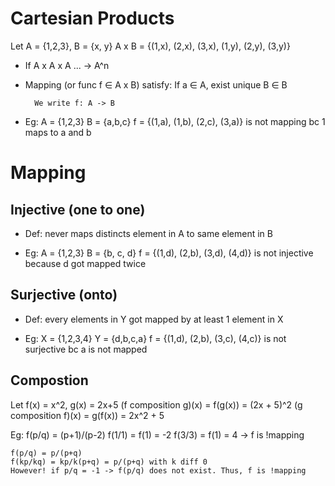 # Cartesian Products
Let A = {1,2,3}, B = {x, y}
A x B = {(1,x), (2,x), (3,x), (1,y), (2,y), (3,y)}

- If A x A x A ... -> A^n

- Mapping (or func f $\in$ A x B) satisfy:
        If a $\in$ A, exist unique B $\in$ B

        We write f: A -> B

- Eg:
        A = {1,2,3}
        B = {a,b,c}
        f = {(1,a), (1,b), (2,c), (3,a)} is not mapping bc 1 maps to a and b

# Mapping

## Injective (one to one)

- Def: never maps distincts element in A to same element in B

- Eg:   A = {1,2,3}
        B = {b, c, d}
        f = {(1,d), (2,b), (3,d), (4,d)} is not injective because d got mapped twice

## Surjective (onto)

- Def: every elements in Y got mapped by at least 1 element in X

- Eg: 	X = {1,2,3,4}
	Y = {d,b,c,a}
	f = {(1,d), (2,b), (3,c), (4,c)} is not surjective bc a is not mapped

## Compostion
Let f(x) = x^2, g(x) = 2x+5
(f composition g)(x) = f(g(x)) = (2x + 5)^2
(g composition f)(x) = g(f(x)) = 2x^2 + 5

Eg: 	f(p/q) = (p+1)/(p-2)
	f(1/1) = f(1) = -2
	f(3/3) = f(1) = 4
	-> f is !mapping

	f(p/q) = p/(p+q)
	f(kp/kq) = kp/k(p+q) = p/(p+q) with k diff 0
	However! if p/q = -1 -> f(p/q) does not exist. Thus, f is !mapping

